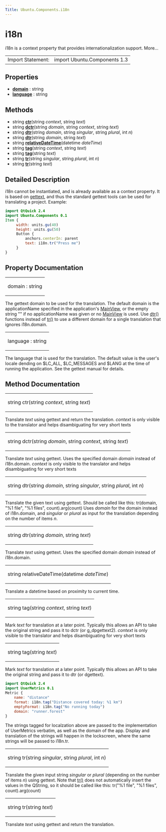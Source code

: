 ```yaml
---
Title: Ubuntu.Components.i18n
---
```

        
i18n
====

<span class="subtitle"></span>
i18n is a context property that provides internationalization support. More...

|                   |                              |
|-------------------|------------------------------|
| Import Statement: | import Ubuntu.Components 1.3 |

<span id="properties"></span>
Properties
----------

-   ****[domain](#domain-prop)**** : string
-   ****[language](#language-prop)**** : string

<span id="methods"></span>
Methods
-------

-   string ****[ctr](#ctr-method)****(string *context*, string *text*)
-   string ****[dctr](#dctr-method)****(string *domain*, string *context*, string *text*)
-   string ****[dtr](#dtr-method-2)****(string *domain*, string *singular*, string *plural*, int *n*)
-   string ****[dtr](#dtr-method)****(string *domain*, string *text*)
-   string ****[relativeDateTime](#relativeDateTime-method)****(datetime *dateTime*)
-   string ****[tag](#tag-method-2)****(string *context*, string *text*)
-   string ****[tag](#tag-method)****(string *text*)
-   string ****[tr](#tr-method-2)****(string *singular*, string *plural*, int *n*)
-   string ****[tr](#tr-method)****(string *text*)

<span id="details"></span>
Detailed Description
--------------------

i18n cannot be instantiated, and is already available as a context property. It is based on [gettext](https://www.gnu.org/software/gettext/), and thus the standard gettext tools can be used for translating a project. Example:

``` qml
import QtQuick 2.4
import Ubuntu.Components 0.1
Item {
     width: units.gu(40)
     height: units.gu(50)
     Button {
         anchors.centerIn: parent
         text: i18n.tr("Press me")
     }
}
```

Property Documentation
----------------------

<table>
<colgroup>
<col width="100%" />
</colgroup>
<tbody>
<tr class="odd">
<td><p><span id="domain-prop"></span><span class="name">domain</span> : <span class="type">string</span></p></td>
</tr>
</tbody>
</table>

The gettext domain to be used for the translation. The default domain is the applicationName specified in the application's [MainView](../Ubuntu.Components.MainView.md), or the empty string "" if no applicationName was given or no [MainView](../Ubuntu.Components.MainView.md) is used. Use [dtr()](#dtr-method) functions instead of [tr()](#tr-method) to use a different domain for a single translation that ignores i18n.domain.

<table>
<colgroup>
<col width="100%" />
</colgroup>
<tbody>
<tr class="odd">
<td><p><span id="language-prop"></span><span class="name">language</span> : <span class="type">string</span></p></td>
</tr>
</tbody>
</table>

The language that is used for the translation. The default value is the user's locale dending on $LC\_ALL, $LC\_MESSAGES and $LANG at the time of running the application. See the gettext manual for details.

Method Documentation
--------------------

<table>
<colgroup>
<col width="100%" />
</colgroup>
<tbody>
<tr class="odd">
<td><p><span id="ctr-method"></span><span class="type">string</span> <span class="name">ctr</span>(<span class="type">string</span> <em>context</em>, <span class="type">string</span> <em>text</em>)</p></td>
</tr>
</tbody>
</table>

Translate *text* using gettext and return the translation. *context* is only visible to the translator and helps disambiguating for very short texts

<table>
<colgroup>
<col width="100%" />
</colgroup>
<tbody>
<tr class="odd">
<td><p><span id="dctr-method"></span><span class="type">string</span> <span class="name">dctr</span>(<span class="type">string</span> <em>domain</em>, <span class="type">string</span> <em>context</em>, <span class="type">string</span> <em>text</em>)</p></td>
</tr>
</tbody>
</table>

Translate *text* using gettext. Uses the specified domain *domain* instead of i18n.domain. *context* is only visible to the translator and helps disambiguating for very short texts

<table>
<colgroup>
<col width="100%" />
</colgroup>
<tbody>
<tr class="odd">
<td><p><span id="dtr-method-2"></span><span class="type">string</span> <span class="name">dtr</span>(<span class="type">string</span> <em>domain</em>, <span class="type">string</span> <em>singular</em>, <span class="type">string</span> <em>plural</em>, <span class="type">int</span> <em>n</em>)</p></td>
</tr>
</tbody>
</table>

Translate the given text using gettext. Should be called like this: tr(domain, "%1 file", "%1 files", count).arg(count) Uses *domain* for the domain instead of i18n.domain, and *singular* or *plural* as input for the translation depending on the number of items *n*.

<table>
<colgroup>
<col width="100%" />
</colgroup>
<tbody>
<tr class="odd">
<td><p><span id="dtr-method"></span><span class="type">string</span> <span class="name">dtr</span>(<span class="type">string</span> <em>domain</em>, <span class="type">string</span> <em>text</em>)</p></td>
</tr>
</tbody>
</table>

Translate *text* using gettext. Uses the specified domain *domain* instead of i18n.domain.

<table>
<colgroup>
<col width="100%" />
</colgroup>
<tbody>
<tr class="odd">
<td><p><span id="relativeDateTime-method"></span><span class="type">string</span> <span class="name">relativeDateTime</span>(<span class="type">datetime</span> <em>dateTime</em>)</p></td>
</tr>
</tbody>
</table>

Translate a datetime based on proximity to current time.

<table>
<colgroup>
<col width="100%" />
</colgroup>
<tbody>
<tr class="odd">
<td><p><span id="tag-method-2"></span><span class="type">string</span> <span class="name">tag</span>(<span class="type">string</span> <em>context</em>, <span class="type">string</span> <em>text</em>)</p></td>
</tr>
</tbody>
</table>

Mark *text* for translation at a later point. Typically this allows an API to take the original string and pass it to dctr (or g\_dpgettext2). *context* is only visible to the translator and helps disambiguating for very short texts

<table>
<colgroup>
<col width="100%" />
</colgroup>
<tbody>
<tr class="odd">
<td><p><span id="tag-method"></span><span class="type">string</span> <span class="name">tag</span>(<span class="type">string</span> <em>text</em>)</p></td>
</tr>
</tbody>
</table>

Mark *text* for translation at a later point. Typically this allows an API to take the original string and pass it to dtr (or dgettext).

``` qml
import QtQuick 2.4
import UserMetrics 0.1
Metric {
    name: "distance"
    format: i18n.tag("Distance covered today: %1 km")
    emptyFormat: i18n.tag("No running today")
    domain: "runner.forest"
}
```

The strings tagged for localzation above are passed to the implementation of UserMetrics verbatim, as well as the domain of the app. Display and translation of the strings will happen in the lockscreen, where the same strings will be passed to i18n.tr.

<table>
<colgroup>
<col width="100%" />
</colgroup>
<tbody>
<tr class="odd">
<td><p><span id="tr-method-2"></span><span class="type">string</span> <span class="name">tr</span>(<span class="type">string</span> <em>singular</em>, <span class="type">string</span> <em>plural</em>, <span class="type">int</span> <em>n</em>)</p></td>
</tr>
</tbody>
</table>

Translate the given input string *singular* or *plural* (depending on the number of items *n*) using gettext. Note that [tr()](#tr-method) does not automatically insert the values in the QString, so it should be called like this: tr("%1 file", "%1 files", count).arg(count)

<table>
<colgroup>
<col width="100%" />
</colgroup>
<tbody>
<tr class="odd">
<td><p><span id="tr-method"></span><span class="type">string</span> <span class="name">tr</span>(<span class="type">string</span> <em>text</em>)</p></td>
</tr>
</tbody>
</table>

Translate *text* using gettext and return the translation.

